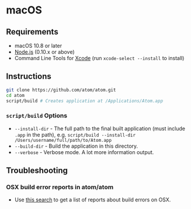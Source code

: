 # macOS

## Requirements

  * macOS 10.8 or later
  * [Node.js](https://nodejs.org/en/download/) (0.10.x or above)
  * Command Line Tools for [Xcode](https://developer.apple.com/xcode/downloads/) (run `xcode-select --install` to install)

## Instructions

  ```sh
  git clone https://github.com/atom/atom.git
  cd atom
  script/build # Creates application at /Applications/Atom.app
  ```

### `script/build` Options
  * `--install-dir` - The full path to the final built application (must include `.app` in the path), e.g. `script/build --install-dir /Users/username/full/path/to/Atom.app`
  * `--build-dir` - Build the application in this directory.
  * `--verbose` - Verbose mode. A lot more information output.

## Troubleshooting

### OSX build error reports in atom/atom
* Use [this search](https://github.com/atom/atom/search?q=label%3Abuild-error+label%3Aos-x&type=Issues) to get a list of reports about build errors on OSX.
